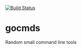 [![Build Status](https://travis-ci.org/omakoto/gocmds.svg?branch=master)](https://travis-ci.org/omakoto/gocmds)
# gocmds
Random small command line tools
